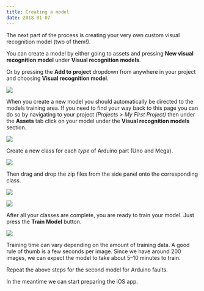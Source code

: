 ```yaml
---
title: Creating a model
date: 2018-01-07
---
```

The next part of the process is creating your very own custom visual recognition model (two of them!).

You can create a model by either going to assets and pressing **New visual recognition model** under **Visual recognition models**.

Or by pressing the **Add to project** dropdown from anywhere in your project and choosing **Visual recognition model**.

![](https://cdn-images-1.medium.com/max/6208/1*bFq2m7N_GV7ahJhb640WPw.png)

When you create a new model you should automatically be directed to the models training area.  If you need to find your way back to this page you can do so by navigating to your project *(Projects > My First Project)* then under the **Assets** tab click on your model under the **Visual recognition models** section.

![](https://cdn-images-1.medium.com/max/6208/1*wptStjboOq4k_9xrt5qeFA.png)

Create a new class for each *type* of Arduino part (Uno and Mega).

![](https://cdn-images-1.medium.com/max/6208/1*-AJ7d3V8DNKCGDqB3Uww8Q.png)

Then drag and drop the zip files from the side panel onto the corresponding class.

![](https://cdn-images-1.medium.com/max/6208/1*icXxT4vrw9mZFQKgXY0pMA.png)

![](https://cdn-images-1.medium.com/max/6208/1*-7NPuCWFQFI30QXgvx4cgg.png)

After all your classes are complete, you are ready to train your model. Just press the **Train Model** button.

![](https://cdn-images-1.medium.com/max/6208/1*p1Q5JyTMQvUSa78Z1gtYhg.png)

Training time can vary depending on the amount of training data. A good rule of thumb is a few seconds per image. Since we have around 200 images, we can expect the model to take about 5–10 minutes to train.

Repeat the above steps for the second model for Arduino faults.

In the meantime we can start preparing the iOS app.

